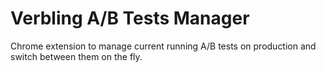 # Verbling A/B Tests Manager
Chrome extension to manage current running A/B tests on production and switch between them on the fly. 
